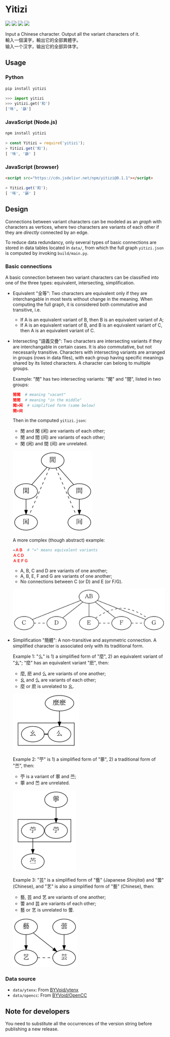 # Yitizi

[![](https://badge.fury.io/py/yitizi.svg)](https://pypi.org/project/yitizi/) [![](https://badge.fury.io/js/yitizi.svg)](https://www.npmjs.com/package/yitizi) [![](https://data.jsdelivr.com/v1/package/npm/yitizi/badge)](https://www.jsdelivr.com/package/npm/yitizi) [![](https://github.com/nk2028/yitizi/workflows/Package/badge.svg)](https://github.com/nk2028/yitizi/actions?query=workflow%3APackage)

Input a Chinese character. Output all the variant characters of it.<br>
輸入一個漢字，輸出它的全部異體字。<br>
输入一个汉字，输出它的全部异体字。

## Usage

### Python

```sh
pip install yitizi
```

```python
>>> import yitizi
>>> yitizi.get('和')
['咊', '龢']
```

### JavaScript (Node.js)

```sh
npm install yitizi
```

```javascript
> const Yitizi = require('yitizi');
> Yitizi.get('和');
[ '咊', '龢' ]
```

### JavaScript (browser)

```html
<script src="https://cdn.jsdelivr.net/npm/yitizi@0.1.1"></script>
```

```javascript
> Yitizi.get('和');
[ '咊', '龢' ]
```

## Design

Connections between variant characters can be modeled as an _graph_ with characters as vertices, where two characters are variants of each other if they are _directly_ connected by an edge.

To reduce data redundancy, only several types of basic connections are stored in data tables located in `data/`, from which the full graph `yitizi.json` is computed by invoking `build/main.py`.

### Basic connections

A basic connection between two variant characters can be classified into one of the three types: equivalent, intersecting, simplification.

- Equivalent "全等": Two characters are equivalent only if they are interchangable in most texts without change in the meaning. When computing the full graph, it is considered both commutative and transitive, i.e.

  - If A is an equivalent variant of B, then B is an equivalent variant of A;
  - If A is an equivalent variant of B, and B is an equivalent variant of C, then A is an equivalent variant of C.

- Intersecting "語義交疊": Two characters are intersecting variants if they are interchangable in certain cases. It is also commutative, but not necessarily transitive. Characters with intersecting variants are arranged in groups (rows in data files), with each group having specific meanings shared by its listed characters. A character can belong to multiple groups.

  Example: "閒" has two intersecting variants: "閑" and "間", listed in two groups:

  ```conf
  閒閑  # meaning "vacant"
  閒間  # meaning "in the middle"
  閑>闲  # simplified form (same below)
  間>间
  ```

  Then in the computed `yitizi.json`:

  - 閒 and 閑 (闲) are variants of each other;
  - 閒 and 間 (间) are variants of each other;
  - 閑 (闲) and 間 (间) are unrelated.

  ![Example I-1](demo/example-i-1.png)

  A more complex (though abstract) example:

  ```conf
  =ＡＢ  # "=" means equivalent variants
  ＡＣＤ
  ＡＥＦＧ
  ```

  - A, B, C and D are variants of one another;
  - A, B, E, F and G are variants of one another;
  - No connections between C (or D) and E (or F/G).

  ![Example I-2](demo/example-i-2.png)

- Simplification "簡體": A non-transitive and asymmetric connection. A simplified character is associated only with its traditional form.

  Example 1: "么" is 1) a simplified form of "麼", 2) an equivalent variant of "幺"; "麼" has an equivalent variant "麽", then:

  - 麼, 麽 and 么 are variants of one another;
  - 幺 and 么 are variants of each other;
  - 麼 or 麽 is unrelated to 幺.

  ![Example S-1](demo/example-s-1.png)

  Example 2: "苧" is 1) a simplified form of "薴", 2) a traditional form of "苎", then:

  - 苧 is a variant of 薴 and 苎;
  - 薴 and 苎 are unrelated.

  ![Example S-2](demo/example-s-2.png)

  Example 3: "芸" is a simplified form of "藝" (Japanese _Shinjitai_) and "蕓" (Chinese), and "艺" is also a simplified form of "藝" (Chinese), then:

  - 藝, 芸 and 艺 are variants of one another;
  - 蕓 and 芸 are variants of each other;
  - 藝 or 艺 is unrelated to 蕓.

  ![Example S-3](demo/example-s-3.png)

### Data source

- `data/ytenx`: From [BYVoid/ytenx](https://github.com/BYVoid/ytenx/tree/39c2ba1a51d16269241e00d7c0fdf698bdf68326/ytenx/sync/jihthex)
- `data/opencc`: From [BYVoid/OpenCC](https://github.com/BYVoid/OpenCC/tree/7a60db1b098e87e81bb489aa66bcbfa4ab3cd576/data/dictionary)

## Note for developers

You need to substitute all the occurrences of the version string before publishing a new release.
